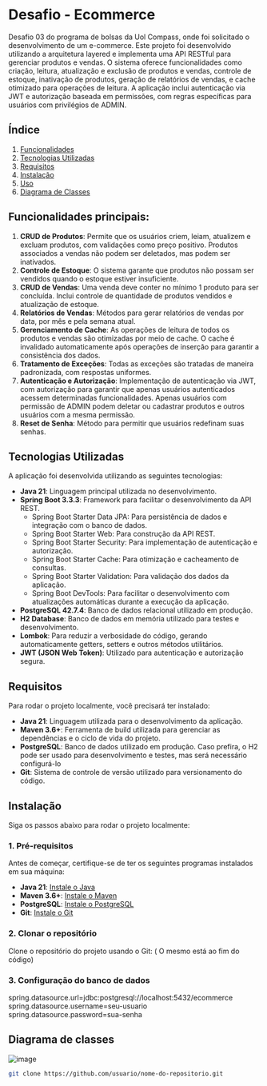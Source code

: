 # Desafio - Ecommerce

Desafio 03 do programa de bolsas da Uol Compass, onde foi solicitado o desenvolvimento de um e-commerce. 
Este projeto foi desenvolvido utilizando a arquitetura layered e implementa uma API RESTful para gerenciar produtos e vendas. O sistema oferece funcionalidades como criação, leitura, atualização e exclusão de produtos e vendas, controle de estoque, inativação de produtos, geração de relatórios de vendas, e cache otimizado para operações de leitura. A aplicação inclui autenticação via JWT e autorização baseada em permissões, com regras específicas para usuários com privilégios de ADMIN.


## Índice
1. [Funcionalidades](#funcionalidades-principais)
2. [Tecnologias Utilizadas](#tecnologias-utilizadas)
3. [Requisitos](#requisitos)
4. [Instalação](#instalacao)
5. [Uso](#uso)
6. [Diagrama de Classes](#diagrama-de-classes)


## Funcionalidades principais:

1. **CRUD de Produtos**: Permite que os usuários criem, leiam, atualizem e excluam produtos, com validações como preço positivo. Produtos associados a vendas não podem ser deletados, mas podem ser inativados.
2. **Controle de Estoque**: O sistema garante que produtos não possam ser vendidos quando o estoque estiver insuficiente.
3. **CRUD de Vendas**: Uma venda deve conter no mínimo 1 produto para ser concluída. Inclui controle de quantidade de produtos vendidos e atualização de estoque.
4. **Relatórios de Vendas**: Métodos para gerar relatórios de vendas por data, por mês e pela semana atual.
5. **Gerenciamento de Cache**: As operações de leitura de todos os produtos e vendas são otimizadas por meio de cache. O cache é invalidado automaticamente após operações de inserção para garantir a consistência dos dados.
6. **Tratamento de Exceções**: Todas as exceções são tratadas de maneira padronizada, com respostas uniformes.
7. **Autenticação e Autorização**: Implementação de autenticação via JWT, com autorização para garantir que apenas usuários autenticados acessem determinadas funcionalidades. Apenas usuários com permissão de ADMIN podem deletar ou cadastrar produtos e outros usuários com a mesma permissão.
8. **Reset de Senha**: Método para permitir que usuários redefinam suas senhas.


## Tecnologias Utilizadas

A aplicação foi desenvolvida utilizando as seguintes tecnologias:

- **Java 21**: Linguagem principal utilizada no desenvolvimento.
- **Spring Boot 3.3.3**: Framework para facilitar o desenvolvimento da API REST.
  - Spring Boot Starter Data JPA: Para persistência de dados e integração com o banco de dados.
  - Spring Boot Starter Web: Para construção da API REST.
  - Spring Boot Starter Security: Para implementação de autenticação e autorização.
  - Spring Boot Starter Cache: Para otimização e cacheamento de consultas.
  - Spring Boot Starter Validation: Para validação dos dados da aplicação.
  - Spring Boot DevTools: Para facilitar o desenvolvimento com atualizações automáticas durante a execução da aplicação.
- **PostgreSQL 42.7.4**: Banco de dados relacional utilizado em produção.
- **H2 Database**: Banco de dados em memória utilizado para testes e desenvolvimento.
- **Lombok**: Para reduzir a verbosidade do código, gerando automaticamente getters, setters e outros métodos utilitários.
- **JWT (JSON Web Token)**: Utilizado para autenticação e autorização segura.

## Requisitos

Para rodar o projeto localmente, você precisará ter instalado:

- **Java 21**: Linguagem utilizada para o desenvolvimento da aplicação.
- **Maven 3.6+**: Ferramenta de build utilizada para gerenciar as dependências e o ciclo de vida do projeto.
- **PostgreSQL**: Banco de dados utilizado em produção. Caso prefira, o H2 pode ser usado para desenvolvimento e testes, mas será necessário configurá-lo
- **Git**: Sistema de controle de versão utilizado para versionamento do código.


## Instalação

Siga os passos abaixo para rodar o projeto localmente:

### 1. Pré-requisitos

Antes de começar, certifique-se de ter os seguintes programas instalados em sua máquina:

- **Java 21**: [Instale o Java](https://www.oracle.com/java/technologies/javase-jdk21-downloads.html)
- **Maven 3.6+**: [Instale o Maven](https://maven.apache.org/install.html)
- **PostgreSQL**: [Instale o PostgreSQL](https://www.postgresql.org/download/)
- **Git**: [Instale o Git](https://git-scm.com/book/en/v2/Getting-Started-Installing-Git)

### 2. Clonar o repositório

Clone o repositório do projeto usando o Git:
( O mesmo está ao fim do código) 

### 3. Configuração do banco de dados
spring.datasource.url=jdbc:postgresql://localhost:5432/ecommerce
spring.datasource.username=seu-usuario
spring.datasource.password=sua-senha

## Diagrama de classes

![image](https://github.com/user-attachments/assets/7d7b8759-8aab-4343-b87e-4084030e583d)


```bash
git clone https://github.com/usuario/nome-do-repositorio.git


